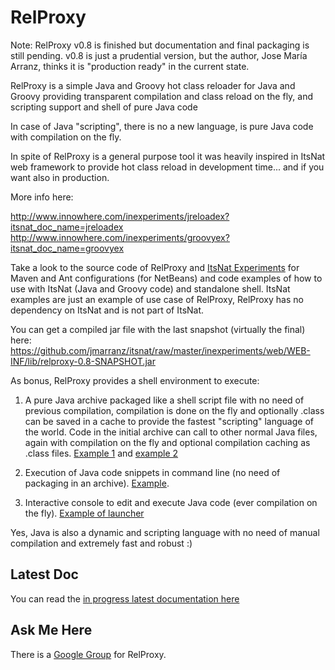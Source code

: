 RelProxy
========


Note: RelProxy v0.8 is finished but documentation and final packaging is still pending. v0.8 is just a prudential version, but the author, Jose María Arranz, thinks it is "production ready" in the current state.


RelProxy is a simple Java and Groovy hot class reloader for Java and Groovy providing transparent compilation and class reload on the fly, and scripting support and shell of pure Java code

In case of Java "scripting", there is no a new language, is pure Java code with compilation on the fly.

In spite of RelProxy is a general purpose tool it was heavily inspired in ItsNat web framework to provide hot class reload in development time... and if you want also in production.

More info here:

http://www.innowhere.com/inexperiments/jreloadex?itsnat_doc_name=jreloadex
http://www.innowhere.com/inexperiments/groovyex?itsnat_doc_name=groovyex

Take a look to the source code of RelProxy and [ItsNat Experiments](https://github.com/jmarranz/itsnat/tree/master/inexperiments) for Maven and Ant configurations (for NetBeans) and code examples of how to use with ItsNat (Java and Groovy code) and standalone shell. ItsNat examples are just an example of use case of RelProxy, RelProxy has no dependency on ItsNat and is not part of ItsNat.

You can get a compiled jar file with the last snapshot (virtually the final) here:
https://github.com/jmarranz/itsnat/raw/master/inexperiments/web/WEB-INF/lib/relproxy-0.8-SNAPSHOT.jar

As bonus, RelProxy provides a shell environment to execute:

1) A pure Java archive packaged like a shell script file with no need of previous compilation, compilation is done on the fly and optionally .class can be saved in a cache to provide the fastest "scripting" language of the world. Code in the initial archive can call to other normal Java files, again with compilation on the fly and optional compilation caching as .class files. [Example 1](https://github.com/jmarranz/relproxy/blob/master/src/main/webapp/WEB-INF/javashellex/code/example_java_shell) and [example 2](https://github.com/jmarranz/relproxy/blob/master/src/main/webapp/WEB-INF/javashellex/code/example_java_shell_2)

2) Execution of Java code snippets in command line (no need of packaging in an archive). [Example](https://github.com/jmarranz/relproxy/blob/master/test_cmd/test_java_shell_snippet_launcher.sh).

3) Interactive console to edit and execute Java code (ever compilation on the fly). [Example of launcher](https://github.com/jmarranz/relproxy/blob/master/test_cmd/test_java_shell_interactive_launcher.sh)

Yes, Java is also a dynamic and scripting language with no need of manual compilation and extremely fast and robust  :)

Latest Doc
------

You can read the [in progress latest documentation here](https://github.com/jmarranz/relproxy/blob/master/src/main/asciidoc/manual.asciidoc)


Ask Me Here
------

There is a [Google Group](https://groups.google.com/forum/#!forum/relproxy) for RelProxy.

